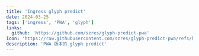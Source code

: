 ```yaml
---
title: 'Ingress glyph predict'
date: 2024-03-25
tags: ['ingress', 'PWA', 'glyph']
links:
  github: 'https://github.com/szres/glyph-predict-pwa'
icon: 'https://raw.githubusercontent.com/szres/glyph-predict-pwa/refs/heads/main/static/logo.png'
description: 'PWA 版本的 glyph predict'
---
```

